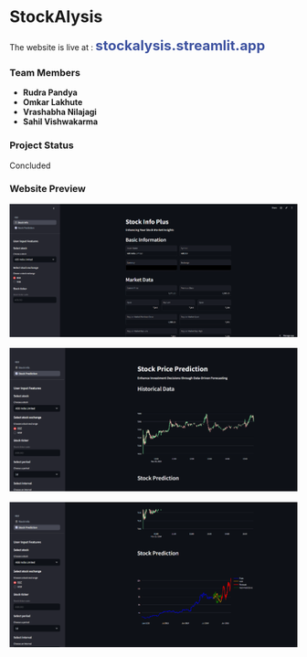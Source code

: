 # StockAlysis

<p>
  The website is live at :
  <a href="https://stockalysis.streamlit.app/" target="_blank" style="font-size: 1.5rem; color: #3D52A0; font-weight: bold; text-decoration: none;">
    stockalysis.streamlit.app
  </a>
</p>

### **Team Members**
- **Rudra Pandya**
- **Omkar Lakhute**
- **Vrashabha Nilajagi**
- **Sahil Vishwakarma**

### **Project Status** 
Concluded


### **Website Preview**

<p align="center" style="margin-top: 1rem;">
<img src="public/stock_info.png" alt="preview1" width="800"/>
</p>

<p align="center" style="margin-top: 1rem;">
<img src="public/stock_history.png" alt="preview2" width="800"/>
</p>

<p align="center" style="margin-top: 1rem;">
<img src="public/stock_prediction.png" alt="preview1" width="800"/>
</p>
